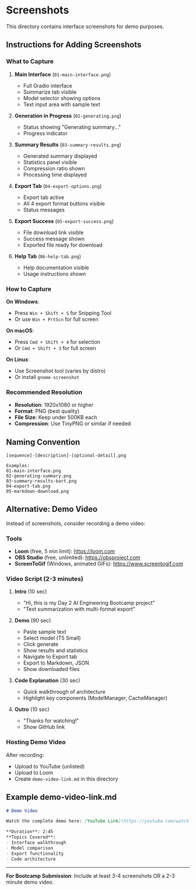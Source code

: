 # Screenshots

This directory contains interface screenshots for demo purposes.

## Instructions for Adding Screenshots

### What to Capture

1. **Main Interface** (`01-main-interface.png`)
   - Full Gradio interface
   - Summarize tab visible
   - Model selector showing options
   - Text input area with sample text

2. **Generation in Progress** (`02-generating.png`)
   - Status showing "Generating summary..."
   - Progress indicator

3. **Summary Results** (`03-summary-results.png`)
   - Generated summary displayed
   - Statistics panel visible
   - Compression ratio shown
   - Processing time displayed

4. **Export Tab** (`04-export-options.png`)
   - Export tab active
   - All 4 export format buttons visible
   - Status messages

5. **Export Success** (`05-export-success.png`)
   - File download link visible
   - Success message shown
   - Exported file ready for download

6. **Help Tab** (`06-help-tab.png`)
   - Help documentation visible
   - Usage instructions shown

### How to Capture

**On Windows**:
- Press `Win + Shift + S` for Snipping Tool
- Or use `Win + PrtScn` for full screen

**On macOS**:
- Press `Cmd + Shift + 4` for selection
- Or `Cmd + Shift + 3` for full screen

**On Linux**:
- Use Screenshot tool (varies by distro)
- Or install `gnome-screenshot`

### Recommended Resolution

- **Resolution**: 1920x1080 or higher
- **Format**: PNG (best quality)
- **File Size**: Keep under 500KB each
- **Compression**: Use TinyPNG or similar if needed

## Naming Convention

```
[sequence]-[description]-[optional-detail].png

Examples:
01-main-interface.png
02-generating-summary.png
03-summary-results-bart.png
04-export-tab.png
05-markdown-download.png
```

## Alternative: Demo Video

Instead of screenshots, consider recording a demo video:

### Tools
- **Loom** (free, 5 min limit): https://loom.com
- **OBS Studio** (free, unlimited): https://obsproject.com
- **ScreenToGif** (Windows, animated GIFs): https://www.screentogif.com

### Video Script (2-3 minutes)

1. **Intro** (10 sec)
   - "Hi, this is my Day 2 AI Engineering Bootcamp project"
   - "Text summarization with multi-format export"

2. **Demo** (90 sec)
   - Paste sample text
   - Select model (T5 Small)
   - Click generate
   - Show results and statistics
   - Navigate to Export tab
   - Export to Markdown, JSON
   - Show downloaded files

3. **Code Explanation** (30 sec)
   - Quick walkthrough of architecture
   - Highlight key components (ModelManager, CacheManager)

4. **Outro** (10 sec)
   - "Thanks for watching!"
   - Show GitHub link

### Hosting Demo Video

After recording:
- Upload to YouTube (unlisted)
- Upload to Loom
- Create `demo-video-link.md` in this directory

## Example demo-video-link.md

```markdown
# Demo Video

Watch the complete demo here: [YouTube Link](https://youtube.com/watch?v=...)

**Duration**: 2:45
**Topics Covered**:
- Interface walkthrough
- Model comparison
- Export functionality
- Code architecture
```

---

**For Bootcamp Submission**: Include at least 3-4 screenshots OR a 2-3 minute demo video.
